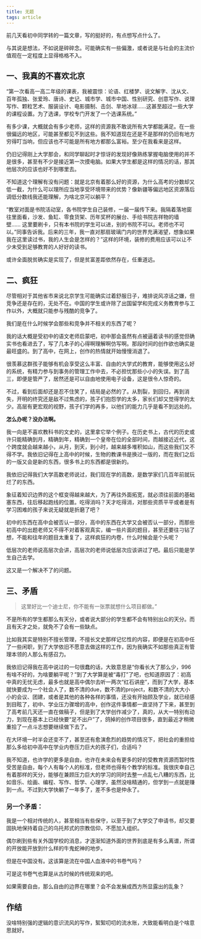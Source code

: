 ```yaml
---
title: 无题
tags: article
---
```


前几天看初中同学转的一篇文章，写的挺好的，有点想写点什么了。

与其说是想法，不如说是碎碎念。可能确实有一些偏激，或者说是与社会的主流价值观在一定程度上显得格格不入。

## 一、我真的不喜欢北京

“第一次看高一高二年级的课表，我被震惊：论语、红楼梦、说文解字、沈从文、百年孤独、张爱玲、唐诗、史记、城市学、城市中国、性别研究、创意写作、说理写作、颗粒艺术、服装设计、电影摄制、击剑、旱地冰球……这甚至超过一些大学的课程设置。为了选课，学校专门开发了一个选课系统。”

有多少课，大概就会有多少老师，这样的资源我不敢说所有大学都能满足。在一些很偏远的地区，可能甚至都见不到这些。我不知道现在还是不是那样的仍旧有地方穷得叮当响，但应该也不可能是所有地方都那么富裕。至少在我看来是这样。

仍旧记得刚上大学那会，和同学聊起时才惊讶的发现好像熟练掌握电脑使用的并不是很多，甚至有不少是接近第一次摸电脑。如果大学生都是这样的情况的话，那其他层次的应该也好不到哪里去。

不知道这个理解有没有问题：就是北京有着那么好的资源，为什么高考的分数却又低一截，为什么可以理所应当地享受环境带来的优势？像新疆等偏远地区资源落后调低分数线我还能理解，为啥北京可以躺平？

“教室对面是书院活动室，各书院学生自己装修，一届一届传下来。我隔着落地窗往里面看，沙发、鱼缸、零食货架、历年奖杯的展台、手绘书院吉祥物的墙壁…… 这里要刷卡，只有本书院的学生可以进，别的书院不可以。老师也不可以。”同事告诉我。后来的三年，我一直对那扇玻璃门内的世界充满渴望，想象如果我在这里读过书，我的人生会是怎样的？”这样的环境，装修的费用应该可以让不少未受到足够教育的人好好的读书。

或许全面脱贫确实是实现了，但是贫富差距依然存在，任重道远。

## 二、疯狂

尽管相对于其他省市来说北京学生可能确实过着舒服日子，难排说风凉话之嫌，但竞争还是存在的，无处不在。中国的学生或许除了出国留学和完成义务教育参与工作以外，大概就只能参与残酷的竞争了。

我们是在什么时候学会那些和竞争并不相关的东西了呢？

我的话大概是受初中的语文老师启蒙吧，初中那会虽然有点被逼着读书的感觉但确实书也看进去了，写了几本子的心得啊理解啊仿写啊。那段时间的创作欲也确实是最旺盛的。到了高中，在网上，创作的热情就开始慢慢消退了。

很羡慕这群孩子能够有机会享受这么丰富、自由的大学式的教育，能够使用这么好的系统，有精力参与到事务的管理工作中去，不必担忧那些小小的失误。到了高三，即便是管严了，居然还是可以自由地使用电子设备，这是很令人惊奇的。

不过，看到后面却还是忍不住笑了，结局是必然的了。从割裂，到回归，再到消失，开明的终究还是敌不过焦虑的，孩子们抱怨学的太多，家长们却又觉得学的太少。高层有更宏观的视野，孩子们学的再多，以他们的能力几乎是看不到远处的。

**怎么办呢？没办法啊。**

我一向是不喜欢教科书的文史的，这里拿它举个例子。在历史书上，古代的历史或许只能精确到月，精确到年，精确到一个皇帝在位的全部时间，而越接近近代，这个跨度就会越来越小，从月，到天，到小时，越来越多堆积如山，而这些我们又不得不学。我依旧记得在上高中的时候，生物的教课书是换过一版的，而在我们之后的一版又会是新的东西，很多书上的东西都是很新的。

我依旧记得我们大学高数老师说过，我们现在学的高数，是数学家们几百年前就玩烂了的东西。

象征着知识边界的这个框变得越来越大，为了再往外面拓宽，就必须往前面的基础塞东西，往后移起跑线的位置。吃得消吗？天才吃得消，对那些资质平平或者是有学习困难的孩子来说无疑就是折磨了吧？

初中的东西在高中会被否认一部分，高中的东西在大学又会被否认一部分，而那些初高中的出题老师又不得不对着客观真实，编一些片面的题目，甚至还要往刁钻了想，不能和往年的题目太重复了，这样疯狂的内卷，什么时候会是个头呢？

低层次的老师说高层次会讲，高层次的老师说低层次应该讲过了吧。最后只能是学生自己去学。

这又是一个解决不了的问题。

## 三、矛盾

>  这里好比一个迪士尼，你不能有一张票就想什么项目都做。”

不是所有的学生都那么有天分，或者说大部分的学生都不会有特别出众的天分。而且有天才之处，就免不了会有一些缺点。

比如我其实是特别不擅长管理，不擅长文史那样记忆性的内容，即便是在初高中任了一些闲职，到了大学依旧不愿意去做这样的工作，因为我确实不如那些真正有管理本领的人那么有感召力。

我依旧记得我在高中说过的一句很蠢的话，大致意思是“你看长大了那么少，996有啥不好的，为啥要躺平呢？”到了大学算是被“毒打”了吧，也知道原因了：初高中真的无忧无虑，最多也就是高中偶尔去听一两次“红石讲座”，而到了大学，基本就快要成为一个社会人了，数不清的due，数不清的project，和数不清的大大小小的会议、团建，或者是其他的各种各样的事情，还没有开始顾及学业，就已经感到目眩了，初中、学业压力骤增的高中，创作这件事情都一直坚持了下来，甚至到了高考前几天还一直在做稿子，但是到了大学创作减少了，真的，从大一特别有动力，到现在基本上已经快要“足不出户”了，鸽掉的创作项目很多，直到最近才稍微重拾了一点斗志想要继续做下去了。

在大环境一时半会还变不了，甚至还有愈演愈烈的趋势的情况下，把社会的重担给那么多给初中高中在学业内卷压力巨大的孩子们，合适吗？

我不知道，也许学的更多是自由，也许在未来会有更多的好的受教育资源而暂时性受苦是自由，每个人有每个人的标准，但老师也得有个教学的标准。我很庆幸自己有着那样的天分，能够在兼顾压力巨大的学习的同时去整一点乱七八糟的东西，比如音乐、绘画、编程、写作、哲学、心理学，虽然没啥精通的，但学到一点就是赚到一点。不过到大学快躺了一年多了，差不多也是仲永了。

### 另一个矛盾：

我是一个相对传统的人，甚至相当有些保守，以至于到了大学交了申请书，却又要固执地保持着自己的乌托邦式的宗教信仰，不愿加入组织。

偶尔刷到些有关外国学校的消息，才逐渐知道外面的世界到底是有多么离谱，所谓的开放能开放到什么样的牛鬼蛇神的地步。

但是在中国没有。这该算是流在中国人血液中的书卷气吗？

可是这书卷气也算是从古时候的传统观来的吧。

如果需要自由，那么自由的边界在哪里？会不会发展成西方所显露出的乱象？


## 作结

没啥特别强的逻辑的意识流风的写作，絮絮叨叨的流水账，大致能看明白是个啥意思就好。
